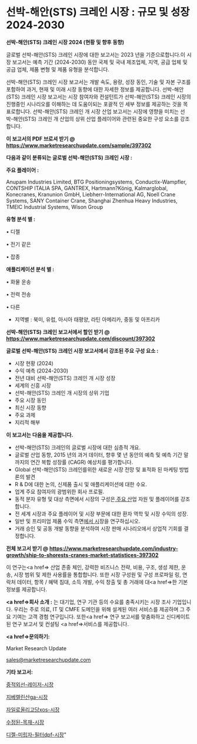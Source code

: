 # 선박-해안(STS) 크레인 시장 : 규모 및 성장 2024-2030

<strong>선박-해안(STS) 크레인 시장 2024 (현황 및 향후 동향)</strong>

글로벌 선박-해안(STS) 크레인 시장에 대한 보고서는 2023 년을 기준으로합니다.이 시장 보고서는 예측 기간 (2024-2030) 동안 국제 및 국내 제조업체, 지역, 공급 업체 및 공급 업체, 제품 변형 및 제품 유형을 분석합니다.

선박-해안(STS) 크레인 시장 보고서는 개발 속도, 용량, 성장 동인, 기술 및 자본 구조를 포함하여 과거, 현재 및 미래 시장 동향에 대한 자세한 정보를 제공합니다. 선박-해안(STS) 크레인 시장 보고서는 시장 참여자와 컨설턴트가 선박-해안(STS) 크레인 시장의 진행중인 시나리오를 이해하는 데 도움이되는 포괄적 인 세부 정보를 제공하는 것을 목표로합니다. 선박-해안(STS) 크레인 개 시장 산업 보고서는 시장에 영향을 미치는 선박-해안(STS) 크레인 개 산업의 상위 산업 플레이어와 관련된 중요한 구성 요소를 강조합니다.



<strong>이 보고서의 PDF 브로셔 받기 @ <a href=https://www.marketresearchupdate.com/sample/397302>https://www.marketresearchupdate.com/sample/397302</a></strong>



<strong>다음과 같이 분류되는 글로벌 선박-해안(STS) 크레인 시장 :</strong>



<strong>주요 플레이어 :</strong>

Anupam Industries Limited, BTG Positioningsystems, Conductix-Wampfler, CONTSHIP ITALIA SPA, GANTREX, Hartmann?König, Kalmarglobal, Konecranes, Kranunion GmbH, Liebherr-International AG, Noell Crane Systems, SANY Container Crane, Shanghai Zhenhua Heavy Industries, TMEIC Industrial Systems, Wison Group



<strong>유형 분석 별 :</strong>

• 디젤

• 전기 같은

• 잡종



<strong>애플리케이션 분석 별 :</strong>

• 화물 운송

• 전력 전송

• 다른

<ul>
  <li>지역별 : 북미, 유럽, 아시아 태평양, 라틴 아메리카, 중동 및 아프리카</li>
</ul>


<strong>선박-해안(STS) 크레인 보고서에서 할인 받기 @ <a href=https://www.marketresearchupdate.com/discount/397302>https://www.marketresearchupdate.com/discount/397302</a></strong>



<strong>글로벌 선박-해안(STS) 크레인 시장 보고서에서 강조된 주요 구성 요소 :</strong>
<ul>
  <li>시장 현황 (2024)</li>
  <li>수익 예측 (2024-2030)</li>
  <li>전년 대비 선박-해안(STS) 크레인 개 시장 성장</li>
  <li>세계의 신흥 시장</li>
  <li>선박-해안(STS) 크레인 개 시장의 상위 기업</li>
  <li>주요 시장 동인</li>
  <li>최신 시장 동향</li>
  <li>주요 과제</li>
  <li>지리적 해부</li>
</ul>


<strong>이 보고서는 다음을 제공합니다.</strong>
<ul>
  <li>선박-해안(STS) 크레인의 글로벌 시장에 대한 심층적 개요.</li>
  <li>글로벌 산업 동향, 2015 년의 과거 데이터, 향후 몇 년 동안의 예측 및 예측 기간 말까지의 연간 복합 성장률 (CAGR) 예상치를 평가합니다.</li>
  <li>Global 선박-해안(STS) 크레인를위한 새로운 시장 전망 및 표적화 된 마케팅 방법론의 발견</li>
  <li>R &amp; D에 대한 논의, 신제품 출시 및 애플리케이션에 대한 수요.</li>
  <li>업계 주요 참여자의 광범위한 회사 프로필.</li>
  <li>동적 분자 유형 및 대상 측면에서 시장의 구성은<a href=> 주요 산</a>업 자원 및 플레이어를 강조합니다.</li>
  <li>전 세계 시장과 주요 플레이어 및 시장 부문에 대한 환자 역학 및 시장 수익의 성장.</li>
  <li>일반 및 프리미엄 제품 수익 측면<a href=>에서 시</a>장을 연구하십시오.</li>
  <li>거래 승인 및 공동 개발 동향을 분석하여 시장 판매 시나리오에서 상업적 기회를 결정합니다.</li>
</ul>



<strong>전체 보고서 받기 @ <a href=https://www.marketresearchupdate.com/industry-growth/ship-to-shorests-cranes-market-statistices-397302>https://www.marketresearchupdate.com/industry-growth/ship-to-shorests-cranes-market-statistices-397302</a></strong>

이 연구는<a href=> 산업 존중</a> 체인, 강력한 비즈니스 전략, 비용, 구조, 생성 제한, 운송, 시장 범위 및 제한 사용률을 통합합니다. 또한 시장 구성원 및 구성 프로파일 링, 연락처 데이터, 항목 / 혜택 침대, 소득 개발, 수익 창출 및 총 거래에 대<a href=>한 기본 </a>정보를 제공합니다.



<strong><a href=>회사 소</a>개 :</strong>
는 대기업, 연구 기관 등의 수요를 충족시키는 시장 조사 기업입니다. 우리는 주로 의료, IT 및 CMFE 도메인을 위해 설계된 여러 서비스를 제공하며 그 주요 기여는 고객 경험 연구입니다. 또한<a href=> 연구 보</a>고서를 맞춤화하고 신디케이트 된 연구 보고서 및 컨설팅 <a href=>서비스</a>를 제공합니다.



<strong><a href=>문의하기:</a></strong>

Market Research Update

sales@marketresearchupdate.com



<strong>기타 보고서:</strong>

<a href=https://www.linkedin.com/pulse/중적외선-레이저-시장-진입-전략-및-위험-평가2029년-market-matrix-musings-analysis/>중적외선-레이저-시장</a>

<a href=https://www.linkedin.com/pulse/지베렐린산ga-시장-규모-및-성장-2023-consumer-connection-chronicles-24--w1irf/>지베렐린산ga-시장</a>

<a href=https://www.linkedin.com/pulse/자일로올리고당xos-시장-규모-및-성장-2023-trend-tracking-tips-360-analysis-hiuaf/>자일로올리고당xos-시장</a>

<a href=https://www.linkedin.com/pulse/수정된-목재-시장-경쟁-분석-및-성장-잠재력-2030-isdailynews-fluyf/>수정된-목재-시장</a>

<a href=https://www.linkedin.com/pulse/디젤-미립자-필터dpf-시장-경쟁-분석-및-성장-잠재력-2029-hzi5f/>디젤-미립자-필터dpf-시장</a>"
